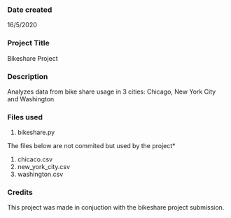 ### Date created
16/5/2020

### Project Title
Bikeshare Project

### Description
Analyzes data from bike share usage in 3 cities: Chicago, New York City and Washington

### Files used
1. bikeshare.py

The files below are not commited but used by the project*
1. chicaco.csv
2. new_york_city.csv
3. washington.csv

### Credits
This project was made in conjuction with the bikeshare project submission.
